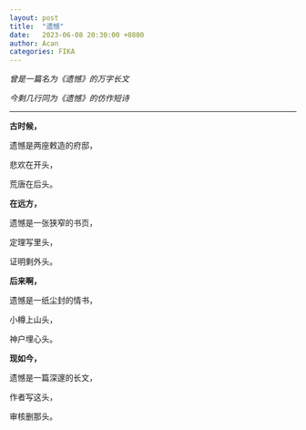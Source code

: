 ```yaml
---
layout: post
title:  "遗憾"
date:   2023-06-08 20:30:00 +0800
author: Acan
categories: FIKA
---
```


*曾是一篇名为《遗憾》的万字长文*

*今剩几行同为《遗憾》的仿作短诗*

---
**古时候，**

遗憾是两座敕造的府邸，

悲欢在开头，

荒唐在后头。

**在远方，**

遗憾是一张狭窄的书页，

定理写里头，

证明剩外头。

**后来啊，**

遗憾是一纸尘封的情书，

小樽上山头，

神户埋心头。

**现如今，**

遗憾是一篇深邃的长文，

作者写这头，

审核删那头。